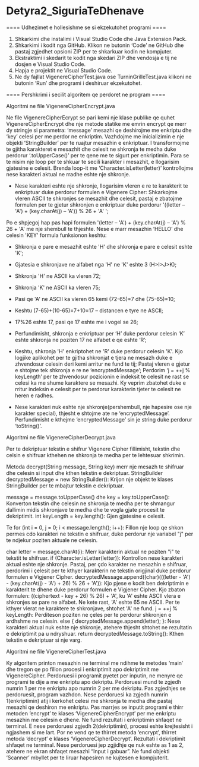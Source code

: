 # Detyra2_SiguriaTeDhenave

==== Udhezimet e hollesishme se si ekzekutohet programi ====

1.	Shkarkimi dhe instalimi i Visual Studio Code dhe Java Extension Pack.
2.	Shkarkimi i kodit nga GitHub. Klikon ne butonin ‘Code’ ne GitHub dhe pastaj zgjedhet opsioni ZIP per te shkarkuar kodin ne           kompjuter.    
3.	Ekstraktimi i skedarit te kodit nga skedari ZIP dhe vendosja e tij ne dosjen e Visual Studio Code. 
4.	Hapja e projektit ne Visual Studio Code.
5.	Ne dy fajllat VigenereCipherTest.java ose TurninGrilleTest.java klikoni ne butonin ‘Run’ dhe programi i deshiruar ekzekutohet.




==== Pershkrimi i secilit algoritem qe perdoret ne program ====


Algoritmi ne file VigenereCipherEncrypt.java 


Ne file VigenereCipherEcrypt se pari kemi nje klase publike qe quhet VigenereCipherEncrypt dhe nje metode statike me emrin encrypt qe merr dy stringje si parametra: ‘message’ mesazhi qe deshirojme me enkriptu dhe ‘key’ celesi per me perdor ne enkriptim.
Vazhdojme me inicializimin e nje objekti ‘StringBuilder’ per te ruajtur mesazhin e enkriptuar.
I transformojme te gjitha karakteret e mesazhit dhe celesit ne shkronja te medha duke perdorur ‘.toUpperCase()’ per te qene me te sigurt per enkriptimin. 
Para se te nisim nje loop per te shkuar te secili karakter i mesazhit, e llogarisim gjatesine e celesit.
Brenda loop-it me ‘Character.isLetter(letter)’ kontrollojme nese karakteri aktual ne rradhe eshte nje shkronje.
-	Nese karakteri eshte nje shkronje, llogarisim vleren e re te karakterit te enkriptuar duke perdorur formulen e Vigenere Cipher:
Shkarkojme vleren ASCII te shkronjes se mesazhit dhe celesit, pastaj e zbatojme formulen per te gjetur shkronjen e enkriptuar duke perdorur '((letter – 'A') + (key.charAt(j) – 'A')) % 26 + 'A' ';

Po e shpjegoj hap pas hapi formulen '(letter – 'A') + (key.charAt(j) – 'A') % 26 + 'A' me nje shembull te thjeshte. Nese e marr mesazhin ‘HELLO’ dhe celesin 'KEY' formula funksionon keshtu:
-	Shkronja e pare e mesazhit eshte 'H' dhe shkronja e pare e celesit eshte 'K';
-	Gjatesia e shkronjave ne alfabet nga 'H' ne 'K' eshte 3 (H>I>J>K);
-	Shkronja 'H' ne ASCII ka vleren 72;
-	Shkronja 'K' ne ASCII ka vleren 75;
-	Pasi qe 'A' ne ASCII ka vleren 65 kemi (72-65)=7 dhe (75-65)=10;
-	Keshtu (7-65)+(10-65)=7+10=17 – distancen e tyre ne ASCII;
-	17%26 eshte 17, pasi qe 17 eshte me i  vogel se 26;
-	Perfundimisht, shkronja e enkriptuar per ‘H’ duke perdorur celesin ‘K’ eshte shkronja ne poziten 17 ne alfabet e qe eshte ‘R’;
-	Keshtu, shkronja 'H' enkriptohet ne 'R' duke perdorur celesin 'K'. Kjo logjike aplikohet per te gjitha shkronjat e tjera ne mesazh duke e zhvendosur celesin deri kemi arritur ne fund te tij;
Pastaj vleren e gjetur e shtojme tek shkronja e re ne ‘encryptedMessage’;
Perdorim ‘j = ++j % keyLength’ per te zhvendosur pozicionin e indeksit te celesit ne rast se celesi ka me shume karaktere se mesazhi. Ky veprim zbatohet duke e rritur indeksin e celesit per te perdorur karakterin tjeter te celesit ne heren e radhes. 

-	Nese karakteri nuk eshte nje shkronje(pershembull, nje hapesire ose nje karakter special), thjesht e shtojme ate ne ‘encryptedMessage’.
Perfundimisht e kthejme ‘encryptedMessage’ sin je string duke perdorur ‘toString()’.




Algoritmi ne file VigenereCipherDecrypt.java 



Per te dekriptuar tekstin e shifrur Vigenere Cipher fillimisht, tekstin dhe celsin e shifruar kthehen ne shkronja te
medha per te lehtesuar shkrimin.

Metoda decrypt(String message, String key) merr nje mesazh te shifruar dhe celesin si input dhe kthen tekstin e dekriptuar.
StringBuilder decryptedMessage = new StringBuilder(): Krijon nje objekt te klases StringBuilder per te mbajtur tekstin e dekriptuar.

message = message.toUpperCase() dhe key = key.toUpperCase(): Konverton tekstin dhe celesin ne shkronja te medha per te shmangur dallimin midis shkronjave te medha dhe te vogla gjate procesit te dekriptimit.
int keyLength = key.length(): Gjen gjatesine e celesit.

Te for (int i = 0, j = 0; i < message.length(); i++): Fillon nje loop qe shkon permes cdo karakteri ne tekstin e shifruar, duke perdorur nje variabel "j" per te ndjekur poziten aktuale ne celesin.

char letter = message.charAt(i): Merr karakterin aktual ne poziten "i" te tekstit te shifruar.
if (Character.isLetter(letter)): Kontrollon nese karakteri aktual eshte nje shkronje.
Pastaj, per çdo karakter ne mesazhin e shifruar, perdorimi i çelesit per te kthyer karakterin ne tekstin origjinal duke perdorur formulen e Vigjener Cipher.
decryptedMessage.append((char)(((letter - 'A') - (key.charAt(j) - 'A') + 26) % 26 + 'A')): Kjo pjese e kodit ben dekriptimin e karakterit te dhene duke perdorur formulen e Vigjener Cipher. Kjo zbaton formulen: ((ciphertext - key + 26) % 26) + 'A', ku 'A' eshte ASCII vlera e shkronjes se pare ne alfabet. Ne kete rast, 'A' eshte 65 ne ASCII.                    Per te kthyer vlerat ne karaktere te shkronjave, shtohet 'A' ne fund.
j = ++j % keyLength: Perditeson poziten ne çeles per te perdorur shkronjen e ardhshme ne celesin.
else { decryptedMessage.append(letter); }: Nese karakteri aktual nuk eshte nje shkronje, atehere thjesht shtohet ne rezultatin e dekriptimit pa u ndryshuar.
return decryptedMessage.toString(): Kthen tekstin e dekriptuar si nje varg.



Algoritmi ne file VigenereCipherTest.java

Ky algoritem printon mesazhin ne terminal me ndihme te metodes ‘main’ dhe tregon qe po fillon procesi i enkriptimit apo dekriptimit me VigenereCipher.
Perdoruesi i programit pyetet per inputin, ne menyre qe programi te dije a me enkriptu apo dekriptu. Perdoruesi mund te zgjedh numrin 1 per me enkriptu apo numrin 2 per me dekriptu. 
Pas zgjedhjes se perdoruesit, program vazhdon.
Nese perdoruesi ka zgjedh numrin 1(enkriptimin) atij i kerkohet celesi me shkronja te medha dhe pastaj mesazhi qe deshiron me enkriptu. Pas marrjes se inputit programi e thirr metoden ‘encrypt’ te klases ‘VigenereCipherEncrypt’ per me enkriptu mesazhin me celesin e dhene. Ne fund rezultati i enkriptimin shfaqet ne terminal.
E nese perdoruesi zgjedh 2(dekriptimin), procesi eshte krejtesisht i ngjashem si me lart. Por ne vend qe te thirret metoda ‘encrypt’, thirret metoda ‘decrypt’ e klases ‘VigenereCipherDecrypt’. Rezultati i dekriptimit shfaqet ne terminal.
Nese perdoruesi jep zgjidhje qe nuk eshte as 1 as 2, atehere ne ekran shfaqet mesazhi “Input i gabuar”.
Ne fund objekti ‘Scanner’ mbyllet per te liruar hapesiren ne kujtesen e kompjuterit.
